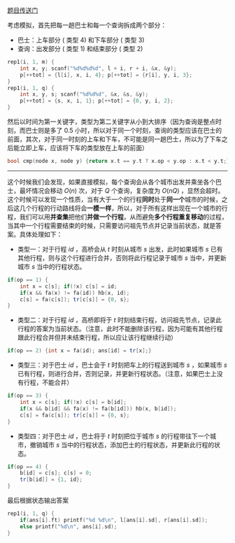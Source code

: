 [题目传送门](https://www.luogu.com.cn/problem/AT_abc212_f)

考虑模拟，首先把每一趟巴士和每一个查询拆成两个部分：

- 巴士：上车部分 $($ 类型 $4)$ 和下车部分 $($ 类型 $3)$
- 查询：出发部分 $($ 类型 $1)$ 和结束部分 $($ 类型 $2)$

```cpp
rep1(i, 1, m) {
	int x, y; scanf("%d%d%d%d", l + i, r + i, &x, &y);
	p[++tot] = {l[i], x, i, 4}; p[++tot] = {r[i], y, i, 3};
}
rep1(i, 1, q) {
	int x, y, s; scanf("%d%d%d", &x, &s, &y);
	p[++tot] = {s, x, i, 1}; p[++tot] = {0, y, i, 2};
}
```

然后以时间为第一关键字，类型为第二关键字从小到大排序（因为查询是整点时刻，而巴士则是多了 $0.5$ 小时，所以对于同一个时刻，查询的类型应该在巴士的前面，其次，对于同一时刻的上车和下车，不可能是同一趟巴士，所以为了下车之后能立即上车，应该将下车的类型放在上车的前面）


```cpp
bool cmp(node x, node y) {return x.t == y.t ? x.op < y.op : x.t < y.t;}
```

---

这个时候我们会发现，如果直接模拟，每个查询会从各个城市出发并乘坐各个巴士，最坏情况会移动 $O(n)$ 次，对于 $Q$ 个查询，复杂度为 $O(nQ)$ ，显然会超时。这个时候可以发现一个性质，当有大于一个的行程**同时**处于**同一个**城市的时候，之后这几个行程的行动路线将会**一模一样**，所以，对于所有这样出现在一个城市的行程，我们可以用**并查集**把他们**并做一个行程**，从而避免**多个行程重复移动**的过程，当其中一个行程需要结束的时候，只需要访问祖先节点并记录当前状态，就是答案。具体处理如下：

- 类型一：对于行程 $id$ ，高桥会从 $t$ 时刻从城市 $s$ 出发，此时如果城市 $s$ 已有其他行程，则与这个行程进行合并，否则将此行程记录于城市 $s$ 当中，并更新城市 $s$ 当中的行程状态。

```cpp
if(op == 1) {
	int x = c[s]; if(!x) c[s] = id;
	if(x && fa(x) != fa(id)) hb(x, id);
	c[s] = fa(c[s]); tr[c[s]] = {0, s};
}
```

- 类型二：对于行程 $id$ ，高桥即将于 $t$ 时刻结束行程，访问祖先节点，记录此行程的答案为当前状态。（注意，此时不能删除该行程，因为可能有其他行程跟此行程合并但并未结束行程，所以应让该行程继续行动）

```cpp
if(op == 2) {int x = fa(id); ans[id] = tr[x];}
```

- 类型三：对于巴士 $id$ ，巴士会于 $t$ 时刻把车上的行程送到城市 $s$ ，如果城市 $s$ 已有行程，则进行合并，否则记录，并更新行程状态。（注意，如果巴士上没有行程，不能合并）

```cpp
if(op == 3) {
	int x = c[s]; if(!x) c[s] = b[id];
	if(x && b[id] && fa(x) != fa(b[id])) hb(x, b[id]);
	c[s] = fa(c[s]); tr[c[s]] = {0, s};
}
```

- 类型四：对于巴士 $id$ ，巴士将于 $t$ 时刻把位于城市 $s$ 的行程带往下一个城市，撤销城市 $s$ 当中的行程状态，添加巴士的行程状态，并更新此行程的状态。

```cpp
if(op == 4) {
	b[id] = c[s]; c[s] = 0;
	tr[b[id]] = {1, id};
}
```

最后根据状态输出答案

```cpp
rep1(i, 1, q) {
	if(ans[i].ft) printf("%d %d\n", l[ans[i].sd], r[ans[i].sd]);
	else printf("%d\n", ans[i].sd);
}
```